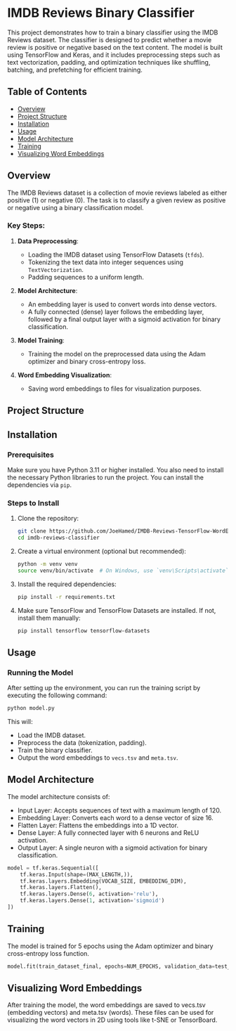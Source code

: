 # IMDB Reviews Binary Classifier

This project demonstrates how to train a binary classifier using the IMDB Reviews dataset. The classifier is designed to predict whether a movie review is positive or negative based on the text content. The model is built using TensorFlow and Keras, and it includes preprocessing steps such as text vectorization, padding, and optimization techniques like shuffling, batching, and prefetching for efficient training.

## Table of Contents
- [Overview](#overview)
- [Project Structure](#project-structure)
- [Installation](#installation)
- [Usage](#usage)
- [Model Architecture](#model-architecture)
- [Training](#training)
- [Visualizing Word Embeddings](#visualizing-word-embeddings)

## Overview

The IMDB Reviews dataset is a collection of movie reviews labeled as either positive (1) or negative (0). The task is to classify a given review as positive or negative using a binary classification model.

### Key Steps:
1. **Data Preprocessing**:
    - Loading the IMDB dataset using TensorFlow Datasets (`tfds`).
    - Tokenizing the text data into integer sequences using `TextVectorization`.
    - Padding sequences to a uniform length.
  
2. **Model Architecture**:
    - An embedding layer is used to convert words into dense vectors.
    - A fully connected (dense) layer follows the embedding layer, followed by a final output layer with a sigmoid activation for binary classification.

3. **Model Training**:
    - Training the model on the preprocessed data using the Adam optimizer and binary cross-entropy loss.

4. **Word Embedding Visualization**:
    - Saving word embeddings to files for visualization purposes.

## Project Structure


## Installation

### Prerequisites
Make sure you have Python 3.11 or higher installed. You also need to install the necessary Python libraries to run the project. You can install the dependencies via `pip`.

### Steps to Install
1. Clone the repository:
    ```bash
    git clone https://github.com/JoeHamed/IMDB-Reviews-TensorFlow-WordEmbedding.git
    cd imdb-reviews-classifier
    ```

2. Create a virtual environment (optional but recommended):
    ```bash
    python -m venv venv
    source venv/bin/activate  # On Windows, use `venv\Scripts\activate`
    ```

3. Install the required dependencies:
    ```bash
    pip install -r requirements.txt
    ```

4. Make sure TensorFlow and TensorFlow Datasets are installed. If not, install them manually:
    ```bash
    pip install tensorflow tensorflow-datasets
    ```

## Usage

### Running the Model
After setting up the environment, you can run the training script by executing the following command:

```bash
python model.py
```
This will:

- Load the IMDB dataset.
- Preprocess the data (tokenization, padding).
- Train the binary classifier.
- Output the word embeddings to `vecs.tsv` and `meta.tsv`.

## Model Architecture
The model architecture consists of:

- Input Layer: Accepts sequences of text with a maximum length of 120.
- Embedding Layer: Converts each word to a dense vector of size 16.
- Flatten Layer: Flattens the embeddings into a 1D vector.
- Dense Layer: A fully connected layer with 6 neurons and ReLU activation.
- Output Layer: A single neuron with a sigmoid activation for binary classification.

```python
model = tf.keras.Sequential([
    tf.keras.Input(shape=(MAX_LENGTH,)),
    tf.keras.layers.Embedding(VOCAB_SIZE, EMBEDDING_DIM),
    tf.keras.layers.Flatten(),
    tf.keras.layers.Dense(6, activation='relu'),
    tf.keras.layers.Dense(1, activation='sigmoid')
])
```
## Training
The model is trained for 5 epochs using the Adam optimizer and binary cross-entropy loss function.
```python
model.fit(train_dataset_final, epochs=NUM_EPOCHS, validation_data=test_dataset_final)
```
## Visualizing Word Embeddings
After training the model, the word embeddings are saved to vecs.tsv (embedding vectors) and meta.tsv (words). These files can be used for visualizing the word vectors in 2D using tools like t-SNE or TensorBoard.


